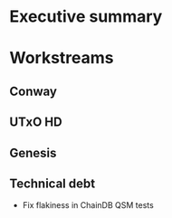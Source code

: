# Executive summary


# Workstreams

## Conway

## UTxO HD

## Genesis

## Technical debt

- Fix flakiness in ChainDB QSM tests


